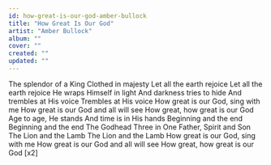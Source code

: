 ```yaml
---
id: how-great-is-our-god-amber-bullock
title: "How Great Is Our God"
artist: "Amber Bullock"
album: ""
cover: ""
created: ""
updated: ""
---
```


The splendor of a King
Clothed in majesty
Let all the earth rejoice
Let all the earth rejoice
He wraps Himself in light
And darkness tries to hide
And trembles at His voice
Trembles at His voice
How great is our God, sing with me
How great is our God and all will see
How great, how great is our God
Age to age, He stands
And time is in His hands
Beginning and the end
Beginning and the end
The Godhead Three in One
Father, Spirit and Son
The Lion and the Lamb
The Lion and the Lamb
How great is our God, sing with me
How great is our God and all will see
How great, how great is our God
[x2]